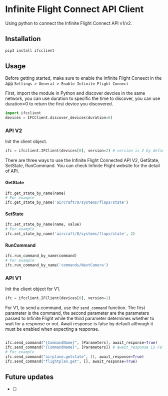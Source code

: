 # Infinite Flight Connect API Client

Using python to connect the Infinite Flight Connect API v1/v2.

## Installation

```sh
pip3 install ifcclient
```

## Usage

Before getting started, make sure to enable the Infinite Flight Coneect in the app `Settings > General > Enable Infinite Flight Connect`

First, import the module in Python and discover devcies in the same network, you can use duration to specific the time to discover, you can use duration=0 to return the first device you discovered.
```py
import ifcclient
devices = IFCClient.discover_devices(duration=0)
```

### API V2
Init the client object.
```py
ifc = ifcclient.IFClient(devices[0], version=2) # version is 2 by default
```
There are three ways to use the Infinite Flight Connected API V2, GetState, SetState, RunCommand. You can check Infinite Flight website for the detail of API.

#### GetState
```py
ifc.get_state_by_name(name)
# For example
ifc.get_state_by_name('aircraft/0/systems/flaps/state')
```

#### SetState
```py
ifc.set_state_by_name(name, value)
# For example
ifc.set_state_by_name('aircraft/0/systems/flaps/state', 2)
```

#### RunCommand
```py
ifc.run_command_by_name(command)
# For example
ifc.run_command_by_name('commands/NextCamera')
```

### API V1
Init the client object for V1.
```py
ifc = ifcclient.IFClient(devices[0], version=1)
```
For V1, to send a command, use the `send_command` function. The first parameter is the command, the second parameter are the parameters passed to Infinite Flight while the third parameter determines whether to wait for a response or not. Await response is false by default although it must be enabled when expecting a response.
```py

ifc.send_command("{CommandName}", [Parameters], await_response=True)
ifc.send_command("{CommandName}", [Parameters]) # await_response is False by default
# For example
ifc.send_command("airplane.getstate", [], await_response=True)
ifc.send_command("flightplan.get", [], await_response=True)
```

## Future updates

- [ ] 